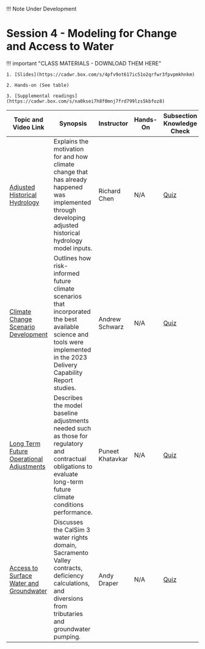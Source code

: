 !!! Note
    Under Development

# Session 4 - Modeling for Change and Access to Water

!!! important "CLASS MATERIALS - DOWNLOAD THEM HERE"
   
    1. [Slides](https://cadwr.box.com/s/4pfv9ot617ic51o2qrfwr3fpvpmkhnkm)

    2. Hands-on (See table)

    3. [Supplemental readings](https://cadwr.box.com/s/na0ksei7h8f0mnj7frd799lzs5kbfoz8)


| Topic and Video Link | Synopsis | Instructor |Hands-On | Subsection Knowledge Check  | 
| --- | --- | --- | --- | --- |
| [Adjusted Historical Hydrology]()  | Explains the motivation for and how climate change that has already happened was implemented through developing adjusted historical hydrology model inputs.  | Richard Chen | N/A | [Quiz]() |
| [Climate Change Scenario Development]()  |  Outlines how risk-informed future climate scenarios that incorporated the best available science and tools were implemented in the 2023 Delivery Capability Report studies. | Andrew Schwarz | N/A | [Quiz]() |
| [Long Term Future Operational Adjustments]()  | Describes the model baseline adjustments needed such as those for regulatory and contractual obligations to evaluate long-term future climate conditions performance. | Puneet Khatavkar | N/A | [Quiz]() |
| [Access to Surface Water and Groundwater ]()  | Discusses the CalSim 3 water rights domain, Sacramento Valley contracts, deficiency calculations,  and diversions from tributaries and groundwater pumping.  | Andy Draper | N/A | [Quiz]() |


